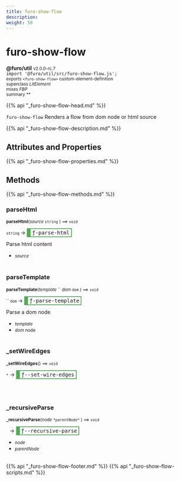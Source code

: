 ```yaml
---
title: furo-show-flow
description: 
weight: 50
---
```


# furo-show-flow
**@furo/util** <small>v2.0.0-rc.7</small>
<br>`import '@furo/util/src/furo-show-flow.js';`<small>
<br>exports `<furo-show-flow>` custom-element-definition
<br>superclass *LitElement*
<br> mixes *FBP*</small>
<br><small>summary **</small>

{{% api "_furo-show-flow-head.md" %}}

`furo-show-flow`
Renders a flow from dom node or html source

{{% api "_furo-show-flow-description.md" %}}


## Attributes and Properties
{{% api "_furo-show-flow-properties.md" %}}







## Methods
{{% api "_furo-show-flow-methods.md" %}}


### **parseHtml**
<small>**parseHtml**(*source* `string` ) ⟹ `void`</small>

<small>`string` </small> →
<span  style="border-width:2px 2px 2px 10px; border-style: solid;border-color:  rgb(76, 175, 80);font-family:monospace; padding:2px 4px;">ƒ-parse-html</span>

Parse html content

- <small>*source* </small>
<br><br>

### **parseTemplate**
<small>**parseTemplate**(*template* `` *dom* `dom` ) ⟹ `void`</small>

<small>`` `dom` </small> →
<span  style="border-width:2px 2px 2px 10px; border-style: solid;border-color:  rgb(76, 175, 80);font-family:monospace; padding:2px 4px;">ƒ-parse-template</span>

Parse a dom node

- <small>*template* </small>
- <small>*dom* node</small>
<br><br>

### **_setWireEdges**
<small>**_setWireEdges**() ⟹ `void`</small>

<small>`*`</small> →
<span  style="border-width:2px 2px 2px 10px; border-style: solid;border-color:  rgb(76, 175, 80);font-family:monospace; padding:2px 4px;">ƒ--set-wire-edges</span>



<br><br>

### **_recursiveParse**
<small>**_recursiveParse**(*node* `` *parentNode* `` ) ⟹ `void`</small>

<small>`` `` </small> →
<span  style="border-width:2px 2px 2px 10px; border-style: solid;border-color:  rgb(76, 175, 80);font-family:monospace; padding:2px 4px;">ƒ--recursive-parse</span>



- <small>*node* </small>
- <small>*parentNode* </small>
<br><br>




{{% api "_furo-show-flow-footer.md" %}}
{{% api "_furo-show-flow-scripts.md" %}}
